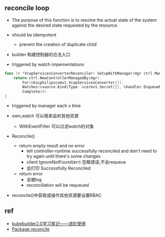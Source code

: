 


## reconcile loop

+ The purpose of this function is to resolve the actual state of the system against the desired state requested by the resource.

+ should be idempotent
	+ prevent the creation of duplicate child

+ builder 构建控制器的合法入口

+ triggered by watch impementations
```go
func (r *VcapServicesConverterReconciler) SetupWithManager(mgr ctrl.Manager) error {
	return ctrl.NewControllerManagedBy(mgr).
		For(&hscphilipscomv1.VcapServicesConverter{}).
		Watches(&source.Kind{Type: &corev1.Secret{}}, &handler.EnqueueRequestForObject{}).
		Complete(r)
}
```

+ triggered by manager each x time
<!-- Options struct
SyncPeriod *time.Duration -->

+ own,watch 可以用來监听其他资源
    + WithEventFilter  可以过滤watch的对象

+ Reconcile()
	+ return empty result and no error
		+ tell controller-runtime successfully reconciled and don't need to try again until there's some changes
		+ client.IgnoreNotFound(err)  忽略错误,不会requeue
		+ 会打印 Successfully Reconciled
    + return error
        + 会被log
        + reconciliation will be requeued
 

+ reconcile()中获取或操作其他资源要设置RBAC
<!-- // +kubebuilder:rbac:groups=deployment.hsc.philips.com.cn,resources=vcapservicesconverters/status,verbs=get;update;patch -->

## ref
+ [kubebuilder2.0学习笔记——进阶使用](https://segmentfault.com/a/1190000020359577)
+ [Package reconcile](https://pkg.go.dev/sigs.k8s.io/controller-runtime/pkg/reconcile)